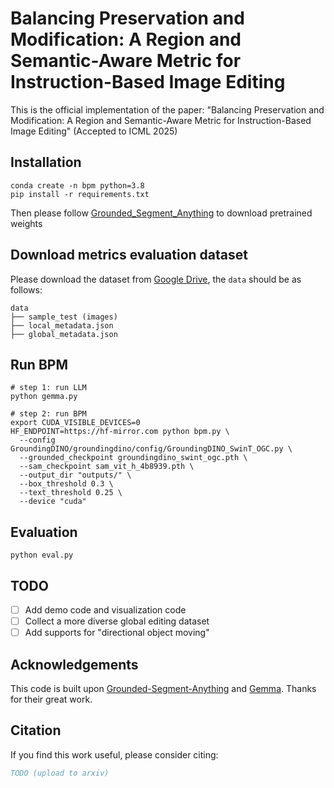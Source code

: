 # Balancing Preservation and Modification: A Region and Semantic-Aware Metric for Instruction-Based Image Editing
This is the official implementation of the paper: "Balancing Preservation and Modification: A Region and Semantic-Aware Metric for Instruction-Based Image Editing" (Accepted to ICML 2025)

## Installation
```
conda create -n bpm python=3.8
pip install -r requirements.txt
```
Then please follow [Grounded_Segment_Anything](https://github.com/IDEA-Research/Grounded-Segment-Anything/tree/main?tab=readme-ov-file#running_man-grounded-sam-detect-and-segment-everything-with-text-prompt) to download pretrained weights

## Download metrics evaluation dataset
Please download the dataset from [Google Drive]([https://dr](https://drive.google.com/drive/folders/12Z4vX8pAGMbq7TtSTuGRCnHmvfb359XL?usp=drive_link)), the `data` should be as follows:
```
data
├── sample_test (images)
├── local_metadata.json
├── global_metadata.json
```

## Run BPM
```shell
# step 1: run LLM
python gemma.py

# step 2: run BPM
export CUDA_VISIBLE_DEVICES=0
HF_ENDPOINT=https://hf-mirror.com python bpm.py \
  --config GroundingDINO/groundingdino/config/GroundingDINO_SwinT_OGC.py \
  --grounded_checkpoint groundingdino_swint_ogc.pth \
  --sam_checkpoint sam_vit_h_4b8939.pth \
  --output_dir "outputs/" \
  --box_threshold 0.3 \
  --text_threshold 0.25 \
  --device "cuda"
```

## Evaluation
```shell
python eval.py
```

## TODO
- [ ] Add demo code and visualization code
- [ ] Collect a more diverse global editing dataset
- [ ] Add supports for "directional object moving"

## Acknowledgements
This code is built upon [Grounded-Segment-Anything](https://github.com/IDEA-Research/Grounded-Segment-Anything) and [Gemma](https://huggingface.co/princeton-nlp/gemma-2-9b-it-SimPO). Thanks for their great work.

## Citation
If you find this work useful, please consider citing:
```bibtex
TODO (upload to arxiv)
```